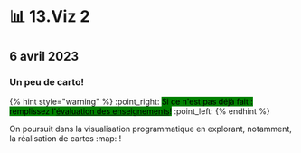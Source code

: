 # 📊 13.Viz 2

## 6 avril 2023

### Un peu de carto!

{% hint style="warning" %}
:point\_right: <mark style="background-color:green;">Si ce n'est pas déjà fait : remplissez l'</mark>[<mark style="background-color:green;">évaluation des enseignements</mark>](https://evaluation.uqam.ca/)<mark style="background-color:green;">!</mark> :point\_left:
{% endhint %}

On poursuit dans la visualisation programmatique en explorant, notamment, la réalisation de cartes :map: !
